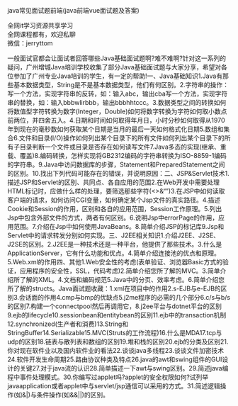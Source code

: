 java常见面试题前端(java前端vue面试题及答案)

全网it学习资源共享学习<br>全网课程都有，欢迎私聊<br>微信：jerryttom<br>

一般面试官都会让面试者回答哪些Java基础面试题啊?难不难啊?针对这一系列的疑问，广州增城Java培训学校收集了部分Java基础面试题与大家分享，希望对各位参加了广州专业Java培训的学生，有一定的帮助!一、Java基础知识1.Java有那些基本数据类型，String是不是基本数据类型，他们有何区别。2.字符串的操作：写一个方法，实现字符串的反转，如：输入abc，输出cba写一个方法，实现字符串的替换，如：输入bbbwlirbbb，输出bbbhhtccc。3.数据类型之间的转换如何将数值型字符转换为数字(Integer，Double)如何将数字转换为字符如何取小数点前两位，并四舍五入。4.日期和时间如何取得年月日，小时分秒如何取得从1970年到现在的毫秒数如何获取某个日期是当月的最后一天如何格式化日期5.数组和集合6.文件和目录(I/O)操作如何列出某个目录下的所有文件如何列出某个目录下的所有子目录判断一个文件或目录是否存在如何读写文件7.Java多态的实现(继承、重载、覆盖)8.编码转换，怎样实现将GB2312编码的字符串转换为ISO-8859-1编码的字符串。9.Java中访问数据库的步骤，Statement和PreparedStatement之间的区别。10.找出下列代码可能存在的错误，并说明原因：二、JSP&amp;Servlet技术1.描述JSP和Servlet的区别、共同点、各自应用的范围2.在Web开发中需要处理HTML标记时，应做什么样的处理，要筛选那些字符(&lt;&gt;&amp;“”)3.在JSP中如何读取客户端的请求，如何访问CGI变量，如何确定某个Jsp文件的真实路径。4.描述Cookie和Session的作用，区别和各自的应用范围，Session工作原理。5.列出Jsp中包含外部文件的方式，两者有何区别。6.说明Jsp中errorPage的作用，应用范围。7.介绍在Jsp中如何使用JavaBeans。8.简单介绍JSP的标记库9.Jsp和Servlet中的请求转发分别如何实现。三、J2EE相关知识1.介绍J2EE、J2SE、J2SE的区别。2.J2EE是一种技术还是一种平台，他提供了那些技术。3.什么是ApplicationServer，它有什么功能和优点。4.简单介绍连接池的优点和原理。5.Web.xml的作用四、其他1.Web安全性的考虑(表单验证、浏览器Basic方式的验证，应用程序的安全性，SSL，代码考虑)2.简单介绍您所了解的MVC。3.简单介绍所了解的XML。4.文档和编码规范5.Java中的分页、效率考虑。6.简单介绍您所了解的structs。Java面试题收藏：1.xml在项目中的作用2.s-EJB与e-EJB的区别3.会话面的作用4.cmp与bmp的优缺点5.j2me程序的必需的几个部分6.c/s与b/s的区别7.构建一个connectpool然后再调用它，8.j2ee平台与dotnet平台的区别9.ejb的lifecycle10.sessionbean和entitybean的区别11.ejb中的transaction机制12.synchronized(生产者和消费)13.String和StringBuffer14.Serializable15.MVC(Struts的工作流程)16.什么是MDA17.tcp与udp的区别18.链表与散列表和数组的区别19.堆和栈的区别20.ejb的分类及区别21.你对现在软件业以及国内软件业的看法22.谈谈java多线程23.谈谈文件加密技术24.软件开发生命周期25.路由协议种类及特点26.java的awt和swing组件的GUI设计的关键27.对于java流的认识28.简单描述一下awt与swing区别。29.简述java编程中事件处理模式。30.你编写过applet吗?applet的安全权限如何?试列举javaapplication或者applet中与servlet/jsp通信可以采用的方式。31.简述逻辑操作(如&amp;|)与条件操作(如&amp;&amp;||)的区别。